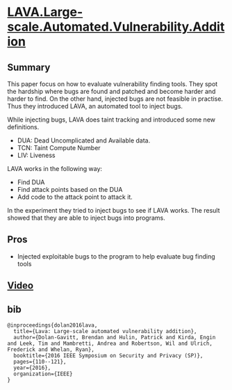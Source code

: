 # [LAVA.Large-scale.Automated.Vulnerability.Addition](https://ieeexplore.ieee.org/stamp/stamp.jsp?tp=&arnumber=7546498)

## Summary

This paper focus on how to evaluate vulnerability finding tools. 
They spot the hardship where bugs are found and patched and become harder and harder to find.
On the other hand, injected bugs are not feasible in practise.
Thus they introduced LAVA, an automated tool to inject bugs.

While injecting bugs, LAVA does taint tracking and introduced some new definitions. 

- DUA: Dead Uncomplicated and Available data.
- TCN: Taint Compute Number
- LIV: Liveness

LAVA works in the following way:

- Find DUA
- Find attack points based on the DUA
- Add code to the attack point to attack it.

In the experiment they tried to inject bugs to see if LAVA works. 
The result showed that they are able to inject bugs into programs.

## Pros

- Injected exploitable bugs to the program to help evaluate bug finding tools

## [Video](https://www.youtube.com/watch?v=o3qpjw2C1sQ)

## bib
```
@inproceedings{dolan2016lava,
  title={Lava: Large-scale automated vulnerability addition},
  author={Dolan-Gavitt, Brendan and Hulin, Patrick and Kirda, Engin and Leek, Tim and Mambretti, Andrea and Robertson, Wil and Ulrich, Frederick and Whelan, Ryan},
  booktitle={2016 IEEE Symposium on Security and Privacy (SP)},
  pages={110--121},
  year={2016},
  organization={IEEE}
}
```